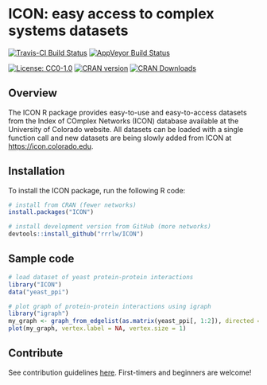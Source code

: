 # ICON: easy access to complex systems datasets

[![Travis-CI Build Status](https://travis-ci.org/rrrlw/ICON.svg?branch=master)](https://travis-ci.org/rrrlw/ICON)
[![AppVeyor Build Status](https://ci.appveyor.com/api/projects/status/github/rrrlw/ICON?branch=master&svg=true)](https://ci.appveyor.com/project/rrrlw/ICON)

[![License: CC0-1.0](https://img.shields.io/badge/License-CC0%201.0-blue.svg)](http://creativecommons.org/publicdomain/zero/1.0/)
[![CRAN version](http://www.r-pkg.org/badges/version/ICON)](https://CRAN.R-project.org/package=ICON)
[![CRAN Downloads](http://cranlogs.r-pkg.org/badges/grand-total/ICON)](https://CRAN.R-project.org/package=ICON)

## Overview

The ICON R package provides easy-to-use and easy-to-access datasets from the Index of COmplex Networks (ICON) database available at the University of Colorado website.
All datasets can be loaded with a single function call and new datasets are being slowly added from ICON at <https://icon.colorado.edu>.

## Installation

To install the ICON package, run the following R code:
```r
# install from CRAN (fewer networks)
install.packages("ICON")

# install development version from GitHub (more networks)
devtools::install_github("rrrlw/ICON")
```

## Sample code

```r
# load dataset of yeast protein-protein interactions
library("ICON")
data("yeast_ppi")

# plot graph of protein-protein interactions using igraph
library("igraph")
my_graph <- graph_from_edgelist(as.matrix(yeast_ppi[, 1:2]), directed = FALSE)
plot(my_graph, vertex.label = NA, vertex.size = 1)
```

## Contribute

See contribution guidelines [here](https://github.com/rrrlw/ICON/blob/master/CONTRIBUTING.md).
First-timers and beginners are welcome!

